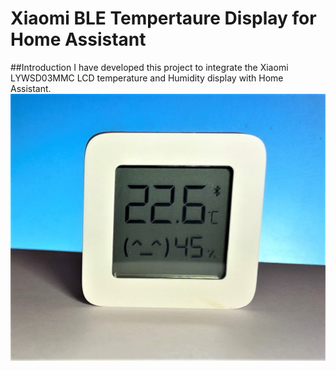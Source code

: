 # Xiaomi BLE Tempertaure Display for Home Assistant
##Introduction
I have developed this project to integrate the Xiaomi LYWSD03MMC LCD temperature and Humidity display with Home Assistant. 
![Image description](resources/IMG_0896.jpg)

